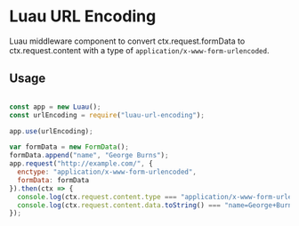 Luau URL Encoding
================================================

Luau middleware component to convert ctx.request.formData to ctx.request.content with a type of 
`application/x-www-form-urlencoded`.

Usage
------------------------------------------------

```js

const app = new Luau();
const urlEncoding = require("luau-url-encoding");

app.use(urlEncoding);

var formData = new FormData();
formData.append("name", "George Burns");
app.request("http://example.com/", {
  enctype: "application/x-www-form-urlencoded",
  formData: formData
}).then(ctx => {
  console.log(ctx.request.content.type === "application/x-www-form-urlencoded");
  console.log(ctx.request.content.data.toString() === "name=George+Burns");
});

```
